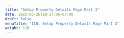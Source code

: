 ```yaml
---
title: "Setup Property Details Page Part 3"
date: 2023-05-26T10:17:06-07:00
draft: false
menuTitle: "118. Setup Property Details Page Part 3"
weight: 118
---
```


